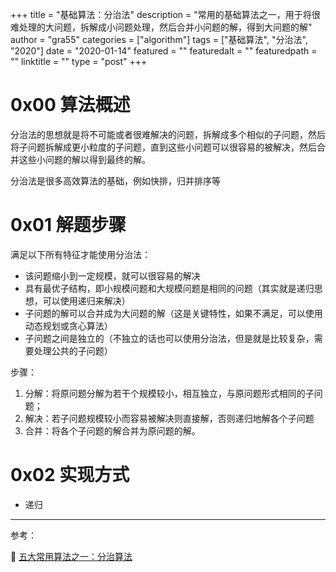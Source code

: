 +++
title = "基础算法：分治法"
description = "常用的基础算法之一，用于将很难处理的大问题，拆解成小问题处理，然后合并小问题的解，得到大问题的解"
author = "gra55"
categories = ["algorithm"]
tags = ["基础算法", "分治法", "2020"]
date = "2020-01-14"
featured = ""
featuredalt = ""
featuredpath = ""
linktitle = ""
type = "post"
+++

# 0x00 算法概述

分治法的思想就是将不可能或者很难解决的问题，拆解成多个相似的子问题，然后将子问题拆解成更小粒度的子问题，直到这些小问题可以很容易的被解决，然后合并这些小问题的解以得到最终的解。

分治法是很多高效算法的基础，例如快排，归并排序等

# 0x01 解题步骤

满足以下所有特征才能使用分治法：
+ 该问题缩小到一定规模，就可以很容易的解决
+ 具有最优子结构，即小规模问题和大规模问题是相同的问题（其实就是递归思想，可以使用递归来解决）
+ 子问题的解可以合并成为大问题的解（这是关键特性，如果不满足，可以使用动态规划或贪心算法）
+ 子问题之间是独立的（不独立的话也可以使用分治法，但是就是比较复杂，需要处理公共的子问题）

步骤：
1. 分解：将原问题分解为若干个规模较小，相互独立，与原问题形式相同的子问题；
2. 解决：若子问题规模较小而容易被解决则直接解，否则递归地解各个子问题
3. 合并：将各个子问题的解合并为原问题的解。

# 0x02 实现方式

+ 递归

---
参考：

:pushpin:  [五大常用算法之一：分治算法](https://www.cnblogs.com/steven_oyj/archive/2010/05/22/1741370.html)
